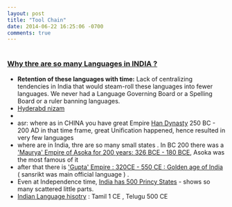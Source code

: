 ```yaml
---
layout: post
title: "Tool Chain"
date: 2014-06-22 16:25:06 -0700
comments: true
---
```


# 
### [Why thre are so many Languages in INDIA ?](https://www.quora.com/Why-are-there-so-many-languages-in-India-and-from-where-did-they-develop)
  + **Retention of these languages with time:** Lack of centralizing tendencies in India that would steam-roll these languages into fewer languages. 
We never had a Language Governing Board or a Spelling Board or a ruler banning languages.
  +  [ Hyderabd nizam](http://www.southreport.com/25-facts-might-not-known-last-nizam-hyderabad/)
  +
  + asr: where as in CHINA you have great Empire [Han Dynasty](https://en.wikipedia.org/wiki/Han_dynasty) 250 BC - 200 AD in that time frame, great Unification happened, hence resulted in very few languages
  + where are in India, thre are so many small states . In BC 200 there was a ['Maurya' Empire of Asoka for 200 years: 326 BCE - 180 BCE](https://en.wikipedia.org/wiki/Maurya_Empire), Asoka was the most famous of it
  + after that there is ['Gupta' Empire : 320CE - 550 CE : Golden age of India](https://en.wikipedia.org/wiki/Gupta_Empire) ( sansrikt was main official language ) .
  + Even at Independence time, [India has 500 Princy States](https://en.wikipedia.org/wiki/List_of_princely_states_of_British_India_(alphabetical))  - shows so many scattered little parts.
  + [Indian Language hisotry](https://en.wikipedia.org/wiki/Linguistic_history_of_the_Indian_subcontinent#Origins) :  Tamil 1 CE ,  Telugu 500 CE 
